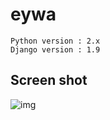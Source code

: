 # eywa

````
Python version : 2.x
Django version : 1.9
````

## Screen shot
![img](http://i.imgur.com/Gn3tUzC.png)
